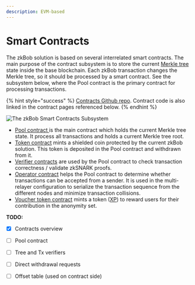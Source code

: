 ```yaml
---
description: EVM-based
---
```


# Smart Contracts

The zkBob solution is based on several interrelated smart contracts. The main purpose of the contract subsystem is to store the current [Merkle tree](../untitled/) state inside the base blockchain. Each zkBob transaction changes the Merkle tree, so it should be processed by a smart contract. See the subsystem below, where the Pool contract is the primary contract for processing transactions.

{% hint style="success" %}
[Contracts Github repo](https://github.com/zkBob/pool-evm-single-l1). Contract code is also linked in the contract pages referenced below.
{% endhint %}

![The zkBob Smart Contracts Subsystem](../../.gitbook/assets/contracts\_240dpi.png)

* [Pool contract ](the-pool-contract/)is the main contract which holds the current Merkle tree state. It process all transactions and holds a current Merkle tree root.
* [Token contract](token-contract.md) mints a shielded coin protected by the current zkBob solution. This token is deposited in the Pool contract and withdrawn from it.
* [Verifier contracts](verifier-contracts.md) are used by the Pool contract to check transaction correctness / validate zkSNARK proofs.
* [Operator contract](operator-manager-contract/) helps the Pool contract to determine whether transactions can be accepted from a sender. It is used in the multi-relayer configuration to serialize the transaction sequence from the different nodes and minimize transaction collisions.
* [Voucher token contract](voucher-token-contract.md) mints a token ([XP](../../in-development/xp/)) to reward users for their contribution in the anonymity set.

**TODO:**

* [x] Contracts overview
* [ ] Pool contract
* [ ] Tree and Tx verifiers
* [ ] Direct withdrawal requests
* [ ] Offset table (used on contract side)

